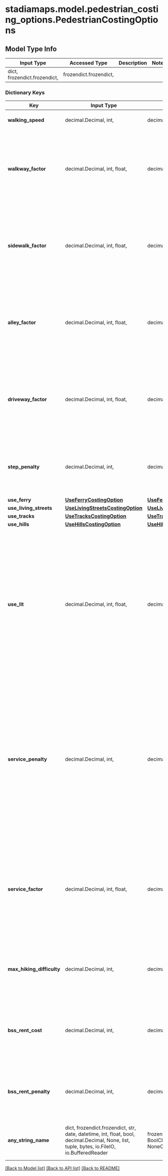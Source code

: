 # stadiamaps.model.pedestrian_costing_options.PedestrianCostingOptions

## Model Type Info
Input Type | Accessed Type | Description | Notes
------------ | ------------- | ------------- | -------------
dict, frozendict.frozendict,  | frozendict.frozendict,  |  | 

### Dictionary Keys
Key | Input Type | Accessed Type | Description | Notes
------------ | ------------- | ------------- | ------------- | -------------
**walking_speed** | decimal.Decimal, int,  | decimal.Decimal,  | Walking speed in kph. | [optional] 
**walkway_factor** | decimal.Decimal, int, float,  | decimal.Decimal,  | A factor that multiplies the cost when walkways are encountered. | [optional] if omitted the server will use the default value of 1value must be a 64 bit float
**sidewalk_factor** | decimal.Decimal, int, float,  | decimal.Decimal,  | A factor that multiplies the cost when sidewalks are encountered. | [optional] if omitted the server will use the default value of 1value must be a 64 bit float
**alley_factor** | decimal.Decimal, int, float,  | decimal.Decimal,  | A factor that multiplies the cost when alleys are encountered. | [optional] if omitted the server will use the default value of 2value must be a 64 bit float
**driveway_factor** | decimal.Decimal, int, float,  | decimal.Decimal,  | A factor that multiplies the cost when driveways are encountered. | [optional] if omitted the server will use the default value of 5value must be a 64 bit float
**step_penalty** | decimal.Decimal, int,  | decimal.Decimal,  | A penalty (in seconds) added to each transition onto a path with steps or stairs. | [optional] if omitted the server will use the default value of 30
**use_ferry** | [**UseFerryCostingOption**](UseFerryCostingOption.md) | [**UseFerryCostingOption**](UseFerryCostingOption.md) |  | [optional] 
**use_living_streets** | [**UseLivingStreetsCostingOption**](UseLivingStreetsCostingOption.md) | [**UseLivingStreetsCostingOption**](UseLivingStreetsCostingOption.md) |  | [optional] 
**use_tracks** | [**UseTracksCostingOption**](UseTracksCostingOption.md) | [**UseTracksCostingOption**](UseTracksCostingOption.md) |  | [optional] 
**use_hills** | [**UseHillsCostingOption**](UseHillsCostingOption.md) | [**UseHillsCostingOption**](UseHillsCostingOption.md) |  | [optional] 
**use_lit** | decimal.Decimal, int, float,  | decimal.Decimal,  | A measure of preference for streets that are lit. 0 indicates indifference toward lit streets, and 1 indicates that unlit streets should be avoided. Note that even with values near 1, there is no guarantee that the returned route will include lit segments. | [optional] if omitted the server will use the default value of 0value must be a 64 bit float
**service_penalty** | decimal.Decimal, int,  | decimal.Decimal,  | A penalty applied to transitions to service roads. This penalty can be used to reduce the likelihood of suggesting a route with service roads unless absolutely necessary. The default penalty is 15 for cars, busses, motor scooters, and motorcycles; and zero for others. | [optional] 
**service_factor** | decimal.Decimal, int, float,  | decimal.Decimal,  | A factor that multiplies the cost when service roads are encountered. The default is 1.2 for cars and busses, and 1 for trucks, motor scooters, and motorcycles. | [optional] if omitted the server will use the default value of 1value must be a 64 bit float
**max_hiking_difficulty** | decimal.Decimal, int,  | decimal.Decimal,  | The maximum difficulty of hiking trails allowed. This corresponds to the OSM &#x60;sac_scale&#x60;. | [optional] if omitted the server will use the default value of 1
**bss_rent_cost** | decimal.Decimal, int,  | decimal.Decimal,  | The estimated cost (in seconds) to rent a bicycle from a sharing station in &#x60;bikeshare&#x60; mode. | [optional] if omitted the server will use the default value of 120
**bss_rent_penalty** | decimal.Decimal, int,  | decimal.Decimal,  | A penalty (in seconds) to rent a bicycle in &#x60;bikeshare&#x60; mode. | [optional] if omitted the server will use the default value of 0
**any_string_name** | dict, frozendict.frozendict, str, date, datetime, int, float, bool, decimal.Decimal, None, list, tuple, bytes, io.FileIO, io.BufferedReader | frozendict.frozendict, str, BoolClass, decimal.Decimal, NoneClass, tuple, bytes, FileIO | any string name can be used but the value must be the correct type | [optional]

[[Back to Model list]](../../README.md#documentation-for-models) [[Back to API list]](../../README.md#documentation-for-api-endpoints) [[Back to README]](../../README.md)


